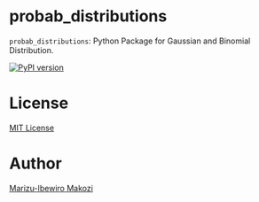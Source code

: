 # probab_distributions

`probab_distributions`: Python Package for Gaussian and Binomial Distribution.

[![PyPI version](https://badge.fury.io/py/probab-distributions.svg)](https://badge.fury.io/py/probab-distributions)


# License
[MIT License](https://github.com/makozi/probab_distributions/blob/master/LICENSE)


# Author
[Marizu-Ibewiro Makozi](marizumakozi97@gmail.com)
